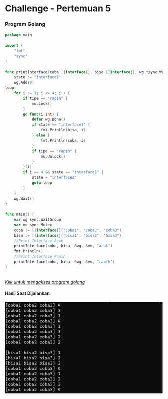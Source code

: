 # Challenge - Pertemuan 5

### Program Golang
```go
package main

import (
	"fmt"
	"sync"
)

func printInterface(coba []interface{}, bisa []interface{}, wg *sync.WaitGroup, mu *sync.Mutex, tipe string) {
	state := "interface1"
	wg.Add(8)
loop:
	for i := 1; i <= 4; i++ {
		if tipe == "rapih" {
			mu.Lock()
		}
		go func(i int) {
			defer wg.Done()
			if state == "interface1" {
				fmt.Println(bisa, i)
			} else {
				fmt.Println(coba, i)
			}
			if tipe == "rapih" {
				mu.Unlock()
			}
		}(i)
		if i == 4 && state == "interface1" {
			state = "interface2"
			goto loop
		}
	}
	wg.Wait()
}

func main() {
	var wg sync.WaitGroup
	var mu sync.Mutex
	coba := []interface{}{"coba1", "coba2", "coba3"}
	bisa := []interface{}{"bisa1", "bisa2", "bisa3"}
	//Print Interface Acak
	printInterface(coba, bisa, &wg, &mu, "acak")
	fmt.Println()
	//Print Interface Rapih
	printInterface(coba, bisa, &wg, &mu, "rapih")
}



```
[*Klik untuk mengakses program golang*](https://github.com/rizwijaya/Go-Challenge/blob/master/pertemuan-5/challenge/goroutine.go)

#### Hasil Saat Dijalankan

![Hasil saat dijalankan](../../images/chal-pertemuan-5.jpg)
